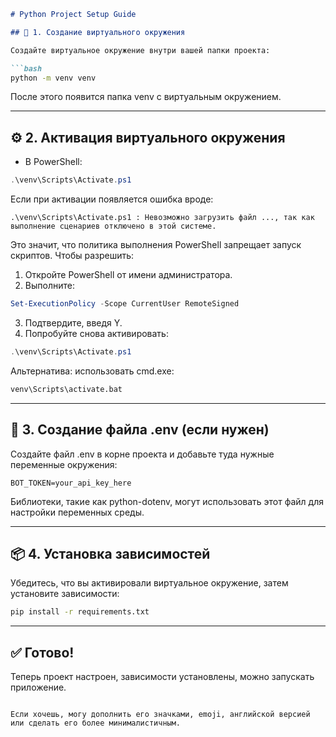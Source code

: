 

````markdown
# Python Project Setup Guide

## 🐍 1. Создание виртуального окружения

Создайте виртуальное окружение внутри вашей папки проекта:

```bash
python -m venv venv
````

После этого появится папка venv с виртуальным окружением.

---

## ⚙️ 2. Активация виртуального окружения

* В PowerShell:

```powershell
.\venv\Scripts\Activate.ps1
```

Если при активации появляется ошибка вроде:

```text
.\venv\Scripts\Activate.ps1 : Невозможно загрузить файл ..., так как выполнение сценариев отключено в этой системе.
```

Это значит, что политика выполнения PowerShell запрещает запуск скриптов. Чтобы разрешить:

1. Откройте PowerShell от имени администратора.
2. Выполните:

```powershell
Set-ExecutionPolicy -Scope CurrentUser RemoteSigned
```

3. Подтвердите, введя Y.
4. Попробуйте снова активировать:

```powershell
.\venv\Scripts\Activate.ps1
```

Альтернатива: использовать cmd.exe:

```cmd
venv\Scripts\activate.bat
```

---

## 🔐 3. Создание файла .env (если нужен)

Создайте файл .env в корне проекта и добавьте туда нужные переменные окружения:

```env
BOT_TOKEN=your_api_key_here
```

Библиотеки, такие как python-dotenv, могут использовать этот файл для настройки переменных среды.

---

## 📦 4. Установка зависимостей

Убедитесь, что вы активировали виртуальное окружение, затем установите зависимости:

```bash
pip install -r requirements.txt
```

---

## ✅ Готово!

Теперь проект настроен, зависимости установлены, можно запускать приложение.

```

Если хочешь, могу дополнить его значками, emoji, английской версией или сделать его более минималистичным.
```
